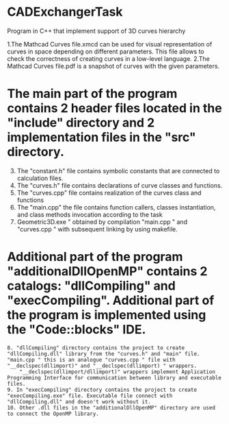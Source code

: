 # CADExchangerTask
Program in C++ that implement support of 3D curves hierarchy

1.The Mathcad Curves file.xmcd can be used for visual representation of curves in space depending on different parameters. This file allows  to check the correctness of creating curves in a low-level language.
2.The Mathcad Curves file.pdf is a snapshot of curves with the given parameters.

# The main part of the program contains 2 header files located in the "include" directory and 2 implementation files in the "src" directory. 
3. The "constant.h" file contains symbolic constants that are connected to calculation files.
4. The "curves.h" file contains declarations of curve classes and functions.
5. The "curves.cpp" file contains realization of the curves class and functions
6. The "main.cpp" the file contains function callers, classes instantiation, and class methods invocation according to the task
7. Geometric3D.exe " obtained by compilation "main.cpp " and "curves.cpp " with subsequent linking by using makefile.

# Additional part of the program "additionalDllOpenMP" contains 2 catalogs: "dllCompiling" and "execCompiling". Additional part of the program is implemented using the "Code::blocks" IDE.
    8. "dllCompiling" directory contains the project to create "dllCompiling.dll" library from the "curves.h" and "main" file. "main.cpp " this is an analogue "curves.cpp " file with "__declspec(dllimport)" and "__declspec(dllimport) " wrappers.
        "__declspec(dllimport/dllimport)" wrappers implement Application Programming Interface for communication between library and executable files. 
    9. In "execCompiling" directory contains the project to create "execCompiling.exe" file. Executable file connect with "dllCompiling.dll" and doesn't work without it.
    10. Other .dll files in the "additionalDllOpenMP" directory are used to connect the OpenMP library.



  

  
  
